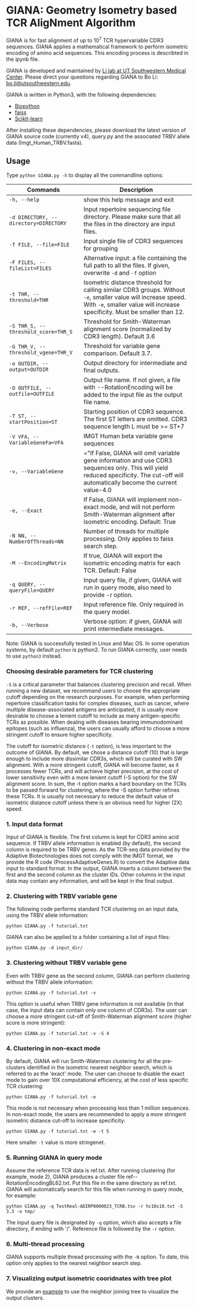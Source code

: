 # GIANA: Geometry Isometry based TCR AligNment Algorithm

GIANA is for fast alignment of up to 10<sup>7</sup> TCR hypervariable CDR3 sequences. GIANA applies a mathematical framework to perform isometric encoding of amino acid sequences. This encoding process is describted in the ipynb file.  

GIANA is developed and maintained by [Li lab at UT Southwestern Medical Center](https://lilab-utsw.org). Please direct your questions regarding GIANA to Bo Li: bo.li@utsouthwestern.edu.

GIANA is written in Python3, with the following dependencies:

- [Biopython](https://biopython.org)
- [faiss](https://github.com/facebookresearch/faiss)
- [Scikit-learn](https://scikit-learn.org/stable/)

After installing these dependencies, please download the latest version of GIANA source code (currently v4), query.py and the associated TRBV allele data (Imgt_Human_TRBV.fasta). 

## Usage

Type `python GIANA.py -h` to display all the commandline options:

|Commands|Description|
|--|--|
|`-h, --help`|show this help message and exit|
|`-d DIRECTORY, --directory=DIRECTORY`|Input repertoire sequencing file directory. Please make sure that all the files in the directory are input files.| 
|`-f FILE, --file=FILE`|Input single file of CDR3 sequences for grouping|
|`-F FILES, --fileList=FILES`|Alternative input: a file containing the full path to all the files. If given, overwrite `-d` and `-f` option|
|`-t THR, --threshold=THR`|Isometric distance threshold for calling similar CDR3 groups. Without `-e`, smaller value will increase speed. With `-e`, smaller value will increase specificity. Must be smaller than 12.|
|`-S THR_S, --threshold_score=THR_S`|Threshold for Smith-Waterman alignment score (normalized by CDR3 length). Default 3.6|
|`-G THR_V, --threshold_vgene=THR_V`|Threshold for variable gene comparison. Default 3.7.|                       
|`-o OUTDIR, --output=OUTDIR`|Output directory for intermediate and final outputs.|  
|`-O OUTFILE, --outfile=OUTFILE`|Output file name. If not given, a file with --RotationEncoding will be added to the input file as the output file name.|                     
|`-T ST, --startPosition=ST`|Starting position of CDR3 sequence. The first ST letters are omitted. CDR3 sequence length L must be >= ST+7|
|`-V VFA, --VariableGeneFa=VFA`|IMGT Human beta variable gene sequences|                       
|`-v, --VariableGene`|="If False, GIANA will omit variable gene information and use CDR3 sequences only. This will yield reduced specificity. The cut-off will automatically become the current value-4.0|                     
|`-e, --Exact`|If False, GIANA will implement non-exact mode, and will not perform Smith-Waterman alignment after isometric encoding. Default: True|             
|`-N NN, --NumberOfThreads=NN`|Number of threads for multiple processing. Only applies to faiss search step.|  
|`-M --EncodingMatrix`|If true, GIANA will export the isometric encoding matrix for each TCR. Default: False|
|`-q QUERY, --queryFile=QUERY`|Input query file, if given, GIANA will run in query mode, also need to provide -r option.|
|`-r REF, --refFile=REF`|Input reference file. Only required in the query model.|  
|`-b, --Verbose`|Verbose option: if given, GIANA will print intermediate messages.|                      

Note: GIANA is successfully tested in Linux and Mac OS. In some operation systems, by default `python` is python2. To run GIANA correctly, user needs to use `python3` instead.

### Choosing desirable parameters for TCR clustering
`-S` is a critical parameter that balances clustering precision and recall. When running a new dataset, we recommand users to choose the appropriate cutoff depending on the research purposes. For example, when performing repertoire classification tasks for complex diseases, such as cancer, where multiple disease-associated antigens are anticipated, it is usually more desirable to choose a lenient cutoff to include as many antigen-specific TCRs as possible. When dealing with diseases bearing immunodominant epitopes (such as influenza), the users can usually afford to choose a more stringent cutoff to ensure higher specificity. 

The cutoff for isometric distance (`-t` option), is less important to the outcome of GIANA. By default, we chose a distance cutoff (10) that is large enough to include more dissimilar CDR3s, which will be curated with SW alignment. With a more stringent cutoff, GIANA will become faster, as it processes fewer TCRs, and will achieve higher precision, at the cost of lower sensitivity even with a more lenient cutoff (-S option) for the SW alignment score. In sum, the -t option marks a hard boundary on the TCRs to be passed forward for clustering, where the -S option further refines these TCRs. It is usually not necessary to reduce the default value of isometric distance cutoff unless there is an obvious need for higher (2X) speed. 

### 1. Input data format

Input of GIANA is flexible. The first column is kept for CDR3 amino acid sequence. If TRBV allele information is enabled (by default), the second column is required to be TRBV genes. As the TCR-seq data provided by the Adaptive Biotechnologies does not comply with the IMGT format, we provide the R code (ProcessAdaptiveGenes.R) to convert the Adaptive data input to standard format. In the output, GIANA inserts a column between the first and the second column as the cluster IDs. Other columns in the input data may contain any information, and will be kept in the final output. 

### 2. Clustering with TRBV variable gene

The following code performs standard TCR clustering on an input data, using the TRBV allele information:

`python GIANA.py -f tutorial.txt`

GIANA can also be applied to a folder containing a list of input files:

`python GIANA.py -d input_dir/`

### 3. Clustering without TRBV variable gene

Even with TRBV gene as the second column, GIANA can perform clustering without the TRBV allele information:

`python GIANA.py -f tutorial.txt -v`

This option is useful when TRBV gene information is not available (in that case, the input data can contain only one column of CDR3s). The user can choose a more stringent cut-off of Smith-Waterman alignment score (higher score is more stringent):

`python GIANA.py -f tutorial.txt -v -S 4`

### 4. Clustering in non-exact mode

By default, GIANA will run Smith-Waterman clustering for all the pre-clusters identified in the isometric nearest neighbor search, which is referred to as the 'exact' mode. The user can choose to disable the exact mode to gain over 10X computational efficiency, at the cost of less specific TCR clustering:

`python GIANA.py -f tutorial.txt -e`

This mode is not necessary when processing less than 1 million sequences. In non-exact mode, the users are recommended to apply a more stringent isometric distance cut-off to increase specificity:

`python GIANA.py -f tutorial.txt -e -t 5`

Here smaller `-t` value is more stringenet.

### 5. Running GIANA in query mode

Assume the reference TCR data is ref.txt. After running clustering (for example, mode 2), GIANA produces a cluster file ref--RotationEncodingBL62.txt. Put this file in the same directory as ref.txt. GIANA will automatically search for this file when running in query mode, for example:

`python GIANA.py -q TestReal-ADIRP0000023_TCRB.tsv -r hc10s10.txt -S 3.3 -o tmp/`

The input query file is designated by `-q` option, which also accepts a file directory, if ending with '/'. Reference file is followed by the `-r` option. 

### 6. Multi-thread processing

GIANA supports multiple thread processing with the `-N` option. To date, this option only applies to the nearest neighbor search step. 

### 7. Visualizing output isometric cooridnates with tree plot

We provide an [example](https://htmlpreview.github.io/?https://github.com/s175573/GIANA/blob/master/GIANAtree.html) to use the neighbor joining tree to visualize the output clusters.
